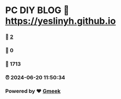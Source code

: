 # PC DIY BLOG :link: https://yeslinyh.github.io 
### :page_facing_up: [2](https://yeslinyh.github.io/tag.html) 
### :speech_balloon: 0 
### :hibiscus: 1713 
### :alarm_clock: 2024-06-20 11:50:34 
### Powered by :heart: [Gmeek](https://github.com/Meekdai/Gmeek)
